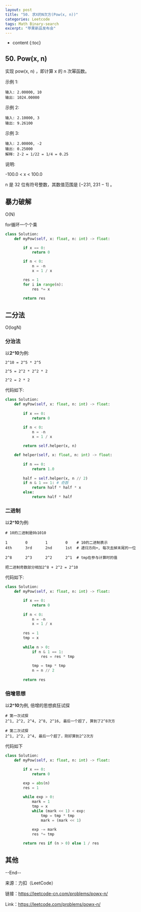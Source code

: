 ```yaml
---
layout: post
title: "50. 求X的N次方(Pow(x, n))"
categories: Leetcode
tags: Math Binary-search
excerpt: "苹果新品发布会"
---
```


* content
{:toc}

## 50. Pow(x, n)

实现 pow(x, n) ，即计算 x 的 n 次幂函数。

示例 1:

```
输入: 2.00000, 10
输出: 1024.00000
```

示例 2:

```
输入: 2.10000, 3
输出: 9.26100
```

示例 3:

```
输入: 2.00000, -2
输出: 0.25000
解释: 2-2 = 1/22 = 1/4 = 0.25
```

说明:

-100.0 < x < 100.0

n 是 32 位有符号整数，其数值范围是 [−231, 231 − 1] 。

## 暴力破解

O(N)

for循环一个个乘

```python
class Solution:
    def myPow(self, x: float, n: int) -> float:

        if x == 0:
            return 0

        if n < 0:
            n = -n
            x = 1 / x

        res = 1
        for i in range(n):
            res *= x

        return res
```

## 二分法

O(logN)

### 分治法

以**2^10**为例:

```
2^10 = 2^5 * 2^5

2^5 = 2^2 * 2^2 * 2

2^2 = 2 * 2
```

代码如下:

```python
class Solution:
    def myPow(self, x: float, n: int) -> float:
        
        if x == 0:
            return 0

        if n < 0:
            n = -n
            x = 1 / x
            
        return self.helper(x, n)

    def helper(self, x: float, n: int) -> float:
        
        if n == 0:
            return 1.0
        
        half = self.helper(x, n // 2)
        if n & 1 == 1: # 奇数
            return half * half * x
        else:
            return half * half
```

### 二进制

以**2^10**为例:

```
# 10的二进制是0b1010

1        0        1        0    # 10的二进制表示
4th      3rd      2nd      1st  # 递归方向⬅️, 每次去掉末尾的一位

2^8      2^3      2^2      2^1  # tmp在参与计算时的值

把二进制奇数部分相加2^8 + 2^2 = 2^10
```

代码如下:

```python
class Solution:
    def myPow(self, x: float, n: int) -> float:

        if x == 0:
            return 0
        
        if n < 0:
            n = -n
            x = 1 / x
        
        res = 1
        tmp = x
        
        while n > 0:
            if n & 1 == 1:
                res = res * tmp
                
            tmp = tmp * tmp
            n = n // 2
            
        return res
```

### 倍增思想

以**2^10**为例, 倍增的思想疯狂试探

```
# 第一次试探
2^1, 2^2, 2^4, 2^8, 2^16, 最后一个超了, 算到了2^8次方
                       
# 第二次试探
2^1, 2^2, 2^4, 最后一个超了，刚好算到2^2次方
```

代码如下

```python
class Solution:
    def myPow(self, x: float, n: int) -> float:

        if x == 0:
            return 0
        
        exp = abs(n)
        res = 1

        while exp > 0:
            mark = 1
            tmp = x
            while (mark << 1) < exp:
                tmp = tmp * tmp
                mark = (mark << 1)
                
            exp -= mark
            res *= tmp

        return res if (n > 0) else 1 / res
```

## 其他

--End--

来源：力扣（LeetCode）

链接：https://leetcode-cn.com/problems/powx-n/

Link：https://leetcode.com/problems/powx-n/
